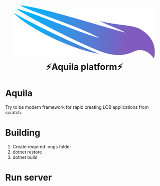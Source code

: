 <h1 align="center">
  <br>
  <img src="./logo.png" alt="Aquila"/>
  <br>
  ⚡️Aquila platform⚡️
  <br>
</h1>

# Aquila

Try to be modern framework for rapid creating LOB applications from scratch.

# Building
1. Create required .nugs folder
2. dotnet restore
3. dotnet build

# Run server


